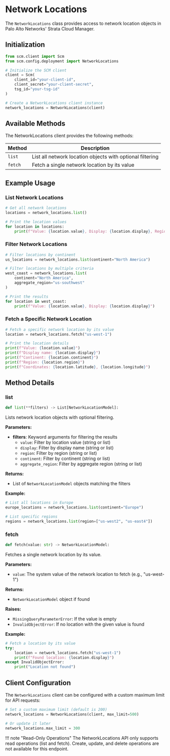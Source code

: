 # Network Locations

The `NetworkLocations` class provides access to network location objects in Palo Alto Networks' Strata Cloud Manager.

## Initialization

```python
from scm.client import Scm
from scm.config.deployment import NetworkLocations

# Initialize the SCM client
client = Scm(
    client_id="your-client-id",
    client_secret="your-client-secret",
    tsg_id="your-tsg-id"
)

# Create a NetworkLocations client instance
network_locations = NetworkLocations(client)
```

## Available Methods

The NetworkLocations client provides the following methods:

| Method  | Description                                               |
|---------|-----------------------------------------------------------|
| `list`  | List all network location objects with optional filtering |
| `fetch` | Fetch a single network location by its value              |

## Example Usage

### List Network Locations

<div class="termy">

```python
# Get all network locations
locations = network_locations.list()

# Print the location values
for location in locations:
    print(f"Value: {location.value}, Display: {location.display}, Region: {location.region}")
```

</div>

### Filter Network Locations

<div class="termy">

```python
# Filter locations by continent
us_locations = network_locations.list(continent="North America")

# Filter locations by multiple criteria
west_coast = network_locations.list(
    continent="North America", 
    aggregate_region="us-southwest"
)

# Print the results
for location in west_coast:
    print(f"Value: {location.value}, Display: {location.display}")
```

</div>

### Fetch a Specific Network Location

<div class="termy">

```python
# Fetch a specific network location by its value
location = network_locations.fetch("us-west-1")

# Print the location details
print(f"Value: {location.value}")
print(f"Display name: {location.display}")
print(f"Continent: {location.continent}")
print(f"Region: {location.region}")
print(f"Coordinates: {location.latitude}, {location.longitude}")
```

</div>

## Method Details

### list

```python
def list(**filters) -> List[NetworkLocationModel]:
```

Lists network location objects with optional filtering.

**Parameters:**

- **filters**: Keyword arguments for filtering the results
  - `value`: Filter by location value (string or list)
  - `display`: Filter by display name (string or list)
  - `region`: Filter by region (string or list)
  - `continent`: Filter by continent (string or list)
  - `aggregate_region`: Filter by aggregate region (string or list)

**Returns:**

- List of `NetworkLocationModel` objects matching the filters

**Example:**

<div class="termy">

```python
# List all locations in Europe
europe_locations = network_locations.list(continent="Europe")

# List specific regions
regions = network_locations.list(region=["us-west2", "us-east4"])
```

</div>

### fetch

```python
def fetch(value: str) -> NetworkLocationModel:
```

Fetches a single network location by its value.

**Parameters:**

- `value`: The system value of the network location to fetch (e.g., "us-west-1")

**Returns:**

- `NetworkLocationModel` object if found

**Raises:**

- `MissingQueryParameterError`: If the value is empty
- `InvalidObjectError`: If no location with the given value is found

**Example:**

<div class="termy">

```python
# Fetch a location by its value
try:
    location = network_locations.fetch("us-west-1")
    print(f"Found location: {location.display}")
except InvalidObjectError:
    print("Location not found")
```

</div>

## Client Configuration

The `NetworkLocations` client can be configured with a custom maximum limit for API requests:

```python
# Set a custom maximum limit (default is 200)
network_locations = NetworkLocations(client, max_limit=500)

# Or update it later
network_locations.max_limit = 300
```

!!! note "Read-Only Operations"
    The NetworkLocations API only supports read operations (list and fetch). Create, update, and delete operations are not available for this endpoint.
